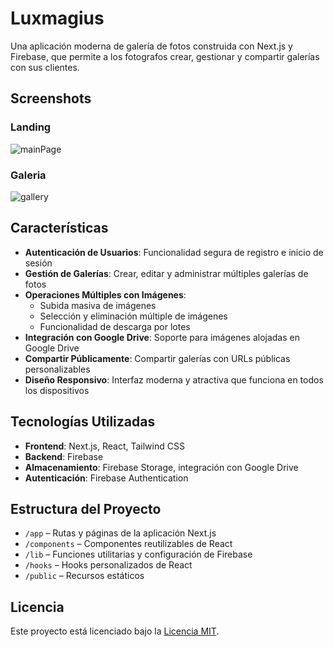 # Luxmagius

Una aplicación moderna de galería de fotos construida con Next.js y Firebase, que permite a los fotografos crear, gestionar y compartir galerías con sus clientes.

## Screenshots
### Landing
![mainPage](https://github.com/user-attachments/assets/a214e91a-b916-42b5-9bef-c5966a54e59a)
### Galeria
![gallery](https://github.com/user-attachments/assets/ad0a02c7-c2db-47d7-b715-59ab63168210)

## Características

- **Autenticación de Usuarios**: Funcionalidad segura de registro e inicio de sesión  
- **Gestión de Galerías**: Crear, editar y administrar múltiples galerías de fotos  
- **Operaciones Múltiples con Imágenes**:
  - Subida masiva de imágenes  
  - Selección y eliminación múltiple de imágenes  
  - Funcionalidad de descarga por lotes  
- **Integración con Google Drive**: Soporte para imágenes alojadas en Google Drive  
- **Compartir Públicamente**: Compartir galerías con URLs públicas personalizables  
- **Diseño Responsivo**: Interfaz moderna y atractiva que funciona en todos los dispositivos  

## Tecnologías Utilizadas

- **Frontend**: Next.js, React, Tailwind CSS  
- **Backend**: Firebase  
- **Almacenamiento**: Firebase Storage, integración con Google Drive  
- **Autenticación**: Firebase Authentication  

## Estructura del Proyecto

- `/app` – Rutas y páginas de la aplicación Next.js  
- `/components` – Componentes reutilizables de React  
- `/lib` – Funciones utilitarias y configuración de Firebase  
- `/hooks` – Hooks personalizados de React  
- `/public` – Recursos estáticos  

## Licencia

Este proyecto está licenciado bajo la [Licencia MIT](LICENSE).
